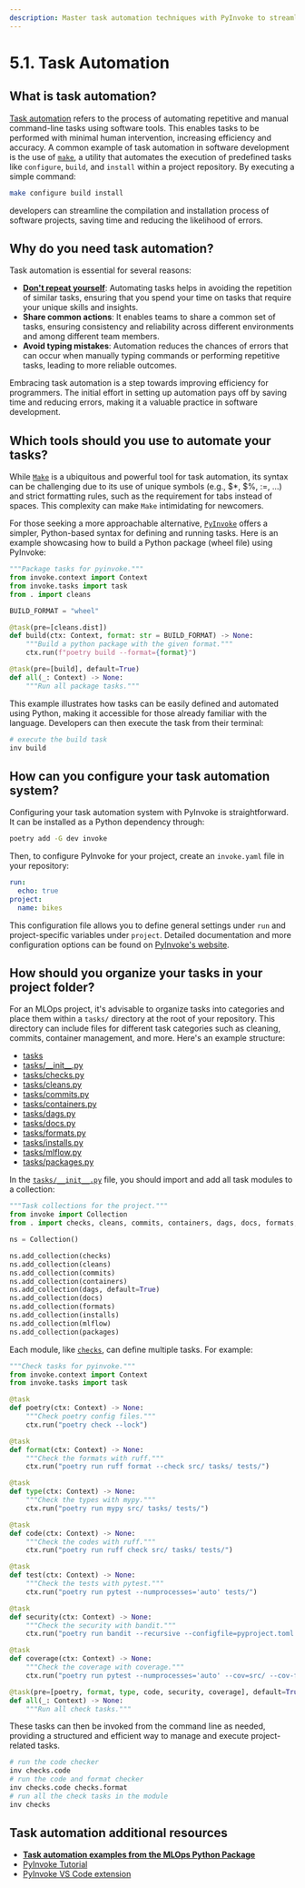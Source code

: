```yaml
---
description: Master task automation techniques with PyInvoke to streamline development tasks. Discover how to automate repetitive commands, create reusable scripts, and improve your overall efficiency in building and managing MLOps projects.
---
```


# 5.1. Task Automation

## What is task automation?

[Task automation](https://en.wikipedia.org/wiki/Build_automation) refers to the process of automating repetitive and manual command-line tasks using software tools. This enables tasks to be performed with minimal human intervention, increasing efficiency and accuracy. A common example of task automation in software development is the use of [`make`](https://en.wikipedia.org/wiki/Make_(software)), a utility that automates the execution of predefined tasks like `configure`, `build`, and `install` within a project repository. By executing a simple command:

```bash
make configure build install
```

developers can streamline the compilation and installation process of software projects, saving time and reducing the likelihood of errors.

## Why do you need task automation?

Task automation is essential for several reasons:

- **[Don't repeat yourself](https://en.wikipedia.org/wiki/Don%27t_repeat_yourself)**: Automating tasks helps in avoiding the repetition of similar tasks, ensuring that you spend your time on tasks that require your unique skills and insights.
- **Share common actions**: It enables teams to share a common set of tasks, ensuring consistency and reliability across different environments and among different team members.
- **Avoid typing mistakes**: Automation reduces the chances of errors that can occur when manually typing commands or performing repetitive tasks, leading to more reliable outcomes.

Embracing task automation is a step towards improving efficiency for programmers. The initial effort in setting up automation pays off by saving time and reducing errors, making it a valuable practice in software development.

## Which tools should you use to automate your tasks?

While [`Make`](https://en.wikipedia.org/wiki/Make_(software)) is a ubiquitous and powerful tool for task automation, its syntax can be challenging due to its use of unique symbols (e.g., $*, $%, :=, ...) and strict formatting rules, such as the requirement for tabs instead of spaces. This complexity can make `Make` intimidating for newcomers.

For those seeking a more approachable alternative, [`PyInvoke`](https://www.pyinvoke.org/) offers a simpler, Python-based syntax for defining and running tasks. Here is an example showcasing how to build a Python package (wheel file) using PyInvoke:

```python
"""Package tasks for pyinvoke."""
from invoke.context import Context
from invoke.tasks import task
from . import cleans

BUILD_FORMAT = "wheel"

@task(pre=[cleans.dist])
def build(ctx: Context, format: str = BUILD_FORMAT) -> None:
    """Build a python package with the given format."""
    ctx.run(f"poetry build --format={format}")

@task(pre=[build], default=True)
def all(_: Context) -> None:
    """Run all package tasks."""
```

This example illustrates how tasks can be easily defined and automated using Python, making it accessible for those already familiar with the language. Developers can then execute the task from their terminal:

```bash
# execute the build task
inv build
```

## How can you configure your task automation system?

Configuring your task automation system with PyInvoke is straightforward. It can be installed as a Python dependency through:

```bash
poetry add -G dev invoke
```

Then, to configure PyInvoke for your project, create an `invoke.yaml` file in your repository:

```yaml
run:
  echo: true
project:
  name: bikes
```

This configuration file allows you to define general settings under `run` and project-specific variables under `project`. Detailed documentation and more configuration options can be found on [PyInvoke's website](https://docs.pyinvoke.org/en/latest/index.html).

## How should you organize your tasks in your project folder?

For an MLOps project, it's advisable to organize tasks into categories and place them within a `tasks/` directory at the root of your repository. This directory can include files for different task categories such as cleaning, commits, container management, and more. Here's an example structure:

- [tasks](https://github.com/fmind/mlops-python-package/tree/main/tasks)
- [tasks/\_\_init\_\_.py](https://github.com/fmind/mlops-python-package/blob/main/tasks/__init__.py)
- [tasks/checks.py](https://github.com/fmind/mlops-python-package/blob/main/tasks/checks.py)
- [tasks/cleans.py](https://github.com/fmind/mlops-python-package/blob/main/tasks/cleans.py)
- [tasks/commits.py](https://github.com/fmind/mlops-python-package/blob/main/tasks/commits.py)
- [tasks/containers.py](https://github.com/fmind/mlops-python-package/blob/main/tasks/containers.py)
- [tasks/dags.py](https://github.com/fmind/mlops-python-package/blob/main/tasks/dags.py)
- [tasks/docs.py](https://github.com/fmind/mlops-python-package/blob/main/tasks/docs.py)
- [tasks/formats.py](https://github.com/fmind/mlops-python-package/blob/main/tasks/formats.py)
- [tasks/installs.py](https://github.com/fmind/mlops-python-package/blob/main/tasks/installs.py)
- [tasks/mlflow.py](https://github.com/fmind/mlops-python-package/blob/main/tasks/mlflow.py)
- [tasks/packages.py](https://github.com/fmind/mlops-python-package/blob/main/tasks/packages.py)

In the [`tasks/__init__.py`](https://github.com/fmind/mlops-python-package/blob/main/tasks/__init__.py) file, you should import and add all task modules to a collection:

```python
"""Task collections for the project."""
from invoke import Collection
from . import checks, cleans, commits, containers, dags, docs, formats, installs, mlflow, packages

ns = Collection()

ns.add_collection(checks)
ns.add_collection(cleans)
ns.add_collection(commits)
ns.add_collection(containers)
ns.add_collection(dags, default=True)
ns.add_collection(docs)
ns.add_collection(formats)
ns.add_collection(installs)
ns.add_collection(mlflow)
ns.add_collection(packages)
```

Each module, like [`checks`](https://github.com/fmind/mlops-python-package/blob/main/tasks/checks.py), can define multiple tasks. For example:

```python
"""Check tasks for pyinvoke."""
from invoke.context import Context
from invoke.tasks import task

@task
def poetry(ctx: Context) -> None:
    """Check poetry config files."""
    ctx.run("poetry check --lock")

@task
def format(ctx: Context) -> None:
    """Check the formats with ruff."""
    ctx.run("poetry run ruff format --check src/ tasks/ tests/")

@task
def type(ctx: Context) -> None:
    """Check the types with mypy."""
    ctx.run("poetry run mypy src/ tasks/ tests/")

@task
def code(ctx: Context) -> None:
    """Check the codes with ruff."""
    ctx.run("poetry run ruff check src/ tasks/ tests/")

@task
def test(ctx: Context) -> None:
    """Check the tests with pytest."""
    ctx.run("poetry run pytest --numprocesses='auto' tests/")

@task
def security(ctx: Context) -> None:
    """Check the security with bandit."""
    ctx.run("poetry run bandit --recursive --configfile=pyproject.toml src/")

@task
def coverage(ctx: Context) -> None:
    """Check the coverage with coverage."""
    ctx.run("poetry run pytest --numprocesses='auto' --cov=src/ --cov-fail-under=80 tests/")

@task(pre=[poetry, format, type, code, security, coverage], default=True)
def all(_: Context) -> None:
    """Run all check tasks."""
```

These tasks can then be invoked from the command line as needed, providing a structured and efficient way to manage and execute project-related tasks.

```bash
# run the code checker
inv checks.code
# run the code and format checker
inv checks.code checks.format
# run all the check tasks in the module
inv checks
```
## Task automation additional resources

- **[Task automation examples from the MLOps Python Package](https://github.com/fmind/mlops-python-package/tree/main/tasks)**
- [PyInvoke Tutorial](https://docs.pyinvoke.org/en/stable/)
- [PyInvoke VS Code extension](https://marketplace.visualstudio.com/items?itemName=dchanco.vsc-invoke)

